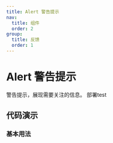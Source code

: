 ```yaml
---
title: Alert 警告提示
nav:
  title: 组件
  order: 2
group:
  title: 反馈
  order: 1
---
```


# Alert 警告提示

警告提示，展现需要关注的信息。
部署test
## 代码演示

### 基本用法

<code src="./demo/basic.tsx"></code>


<API src="./index.tsx"></API>

